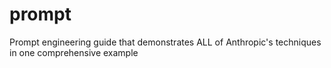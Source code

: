# prompt
Prompt engineering guide that demonstrates ALL of Anthropic's techniques in one comprehensive example
